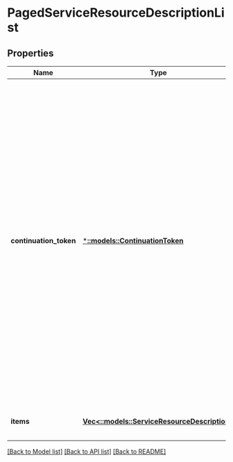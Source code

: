 # PagedServiceResourceDescriptionList

## Properties
Name | Type | Description | Notes
------------ | ------------- | ------------- | -------------
**continuation_token** | [***::models::ContinuationToken**](ContinuationToken.md) | The continuation token parameter is used to obtain next set of results. The continuation token is included in the response of the API when the results from the system do not fit in a single response. When this value is passed to the next API call, the API returns next set of results. If there are no further results, then the continuation token is not included in the response. | [optional] [default to null]
**items** | [**Vec<::models::ServiceResourceDescription>**](ServiceResourceDescription.md) | List of service resource description. | [optional] [default to null]

[[Back to Model list]](../README.md#documentation-for-models) [[Back to API list]](../README.md#documentation-for-api-endpoints) [[Back to README]](../README.md)


